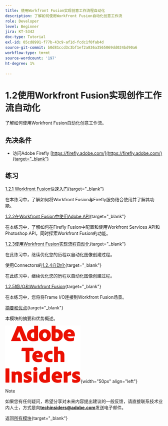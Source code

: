 ```yaml
---
title: 使用Workfront Fusion实现创意工作流程自动化
description: 了解如何使用Workfront Fusion自动化创意工作流
role: Developer
level: Beginner
jira: KT-5342
doc-type: Tutorial
exl-id: 05cd8991-f77b-43c9-af1d-fcdc1f0fab4d
source-git-commit: b0d81ccd3c3bf1ef2a836a3565069dd024bd90a6
workflow-type: tm+mt
source-wordcount: '197'
ht-degree: 1%

---
```


# 1.2使用Workfront Fusion实现创作工作流自动化

了解如何使用Workfront Fusion自动化创意工作流。

## 先决条件

- 访问Adobe Firefly [https://firefly.adobe.com/](https://firefly.adobe.com/){target="_blank"}

## 练习

[1.2.1 Workfront Fusion快速入门](./ex1.md){target="_blank"}

在本练习中，了解如何将Workfront Fusion与Firefly服务结合使用并了解其功能。

[1.2.2在Workfront Fusion中使用Adobe API](./ex2.md){target="_blank"}

在本练习中，了解如何在Firefly Fusion中配置和使用Workfront Services API和Photoshop API，同时探索Workfront Fusion的功能。

[1.2.3使用Workfront Fusion实现流程自动化](./ex3.md){target="_blank"}

在此练习中，继续优化您的历程以自动化图像创建过程。

使用Connectors的[1.2.4自动化](./ex4.md){target="_blank"}

在此练习中，继续优化您的历程以自动化图像创建过程。

[1.2.5帧I/O和Workfront Fusion](./ex5.md){target="_blank"}

在本练习中，您将将Frame I/O连接到Workfront Fusion场景。

[摘要和优点](./summary.md){target="_blank"}

本模块的摘要和优势概述。

![技术内部人士](./../../../assets/images/techinsiders.png){width="50px" align="left"}

>[!NOTE]
>
>如果您有任何疑问，希望分享对未来内容提出建议的一般反馈，请直接联系技术业内人士，方式是向&#x200B;**techinsiders@adobe.com**&#x200B;发送电子邮件。

返回[所有模块](../../../overview.md){target="_blank"}
